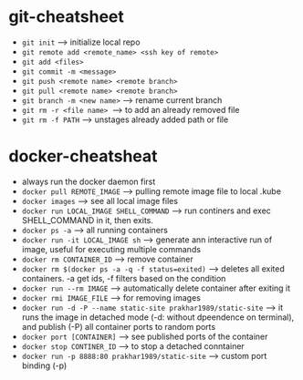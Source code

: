 # git-cheatsheet

* `git init` --> initialize local repo
* `git remote add <remote_name> <ssh key of remote>`
* `git add <files>`
* `git commit -m <message>`
* `git push <remote name> <remote branch>`
* `git pull <remote name> <remote branch>`
* `git branch -m <new name>` --> rename current branch
* `git rm -r <file name> `--> to add an already removed file
* `git rm -f PATH` --> unstages already added path or file

# docker-cheatsheat
* always run the docker daemon first
* `docker pull REMOTE_IMAGE` --> pulling remote image file to local .kube
* `docker images` --> see all local image files
* `docker run LOCAL_IMAGE SHELL_COMMAND` --> run continers and exec SHELL_COMMAND in it, then exits.
* `docker ps -a` --> all running containers
* `docker run -it LOCAL_IMAGE sh` --> generate ann interactive run of image, useful for executing multiple commands
* `docker rm CONTAINER_ID` --> remove container
* `docker rm $(docker ps -a -q -f status=exited)` --> deletes all exited containers. -a get ids, -f filters based on the condition
* `docker run --rm IMAGE` --> automatically delete container after exiting it
* `docker rmi IMAGE_FILE` --> for removing images
* `docker run -d -P --name static-site prakhar1989/static-site` --> it runs the image in detached mode (-d: without dpeendence on terminal), and publish (-P) all container ports to random ports
* `docker port [CONTAINER]` --> see published ports of the container
* `docker stop CONTINER_ID` --> to stop a detached conntainer
* `docker run -p 8888:80 prakhar1989/static-site` --> custom port binding (-p)
